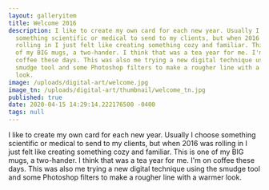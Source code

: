 ```yaml
---
layout: galleryitem
title: Welcome 2016
description: I like to create my own card for each new year. Usually I choose
  something scientific or medical to send to my clients, but when 2016 was
  rolling in I just felt like creating something cozy and familiar. This is one
  of my BIG mugs, a two-hander. I think that was a tea year for me. I'm on
  coffee these days. This was also me trying a new digital technique using the
  smudge tool and some Photoshop filters to make a rougher line with a warmer
  look.
image: /uploads/digital-art/welcome.jpg
image_tn: /uploads/digital-art/thumbnail/welcome_tn.jpg
published: true
date: 2020-04-15 14:29:14.222176500 -0400
tags: null
---
```

I like to create my own card for each new year. Usually I choose something scientific or medical to send to my clients, but when 2016 was rolling in I just felt like creating something cozy and familiar. This is one of my BIG mugs, a two-hander. I think that was a tea year for me. I'm on coffee these days. This was also me trying a new digital technique using the smudge tool and some Photoshop filters to make a rougher line with a warmer look.
